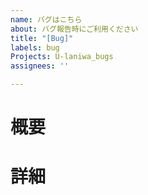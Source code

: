 ```yaml
---
name: バグはこちら
about: バグ報告時にご利用ください
title: "[Bug]"
labels: bug
Projects: U-laniwa_bugs
assignees: ''

---
```


# 概要

# 詳細
